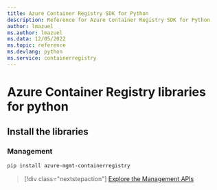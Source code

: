 ```yaml
---
title: Azure Container Registry SDK for Python
description: Reference for Azure Container Registry SDK for Python
author: lmazuel
ms.author: lmazuel
ms.data: 12/05/2022
ms.topic: reference
ms.devlang: python
ms.service: containerregistry
---
```

# Azure Container Registry libraries for python

## Install the libraries


### Management

```bash
pip install azure-mgmt-containerregistry
```
> [!div class="nextstepaction"]
> [Explore the Management APIs](/python/api/overview/azure/containerregistry/management)